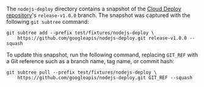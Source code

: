 The `nodejs-deploy` directory contains a snapshot of the
[Cloud Deploy repository](https://github.com/googleapis/nodejs-deploy)'s
`release-v1.0.0` branch. The snapshot was captured with the following `git
subtree` command:

```
git subtree add --prefix test/fixtures/nodejs-deploy \
    https://github.com/googleapis/nodejs-deploy.git release-v1.0.0 --squash
```

To update this snapshot, run the following command, replacing `GIT_REF` with a
Git reference such as a branch name, tag name, or commit hash:

```
git subtree pull --prefix test/fixtures/nodejs-deploy \
    https://github.com/googleapis/nodejs-deploy.git GIT_REF --squash
```
